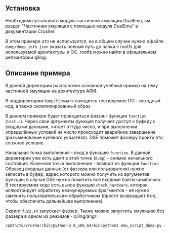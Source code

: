 ## Установка

Необходимо установить модуль частичной эмуляции DualEmu, см. раздел "Частичная эмуляция с помощью
модуля DualEmu" в документации Crusher.

В этом примере это не используется, но в общем случае нужно в файле `dump/dump_info.json` указать
полный путь до папки с rootfs для используемой архитектуры и ОС. rootfs можно найти в официальном
репозитории qiling.

## Описание примера

В данной директории расположен основной учебный пример на тему частичной эмуляции на архитектуре
ARM.

В поддиректории `dump/firmware` находится тестируемое ПО - исходный код, а также скомпилированный
образ.

В данном примере будет проводиться фаззинг функции `function` (`test.c`). Через свои аргументы
функция получает доступ к буферу с входными данными, читает оттуда число, и при выполнении
определённых условий на число происходит аварийное завершение (разыменование нулевого указателя).
DSE поможет фаззеру пройти это сложное условие.

Начальная точка выполнения - вход в функцию `function`. В данной директории уже есть дамп в этой
точке (`dump`) - снимок начального состояния. Конечная точка выполнения - возврат из
функции `function`. Образец входных данных (от фаззера или пользователя) нужно записать в буфер,
адрес которого можно получить из аргументов функции; в случае DSE нужно пометить все входные байты
символьно. В тестируемом коде есть вызов функции `check_hardware`, которая иллюстрирует обработку
неэмулируемых фрагментов - её нужно заменить пользовательским обработчиком (просто возвращает true,
чтобы обеспечить дальнейшее выполнение).

Скрипт `fuzz.sh` запускает фаззер. Также можно запустить эмуляцию без фаззера в одном из режимов -
qiling/angr:

```bash
/path/to/crusher/bin/python-3.9_x86_64/bin/python3 emu_script_dump.py <--qiling/--angr> -i in/input -o out
```